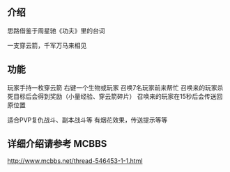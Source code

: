 ## 介绍
思路借鉴于周星驰《功夫》里的台词

一支穿云箭，千军万马来相见

## 功能
玩家手持一枚穿云箭
右键一个生物或玩家
召唤7名玩家前来帮忙
召唤来的玩家杀死目标后会得到奖励（小量经验、穿云箭碎片）
召唤来的玩家在15秒后会传送回原位置

适合PVP复仇战斗、副本战斗等
有烟花效果，传送提示等等

## 详细介绍请参考 MCBBS
http://www.mcbbs.net/thread-546453-1-1.html
